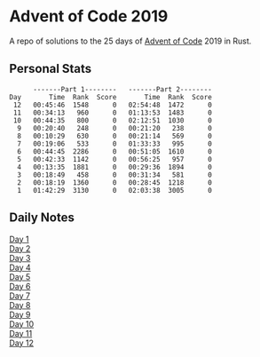 # Advent of Code 2019

A repo of solutions to the 25 days of [Advent of Code](https://adventofcode.com) 2019 in Rust.

## Personal Stats

```text
      -------Part 1--------   -------Part 2--------
Day       Time  Rank  Score       Time  Rank  Score
 12   00:45:46  1548      0   02:54:48  1472      0
 11   00:34:13   960      0   01:13:53  1483      0
 10   00:44:35   800      0   02:12:51  1030      0
  9   00:20:40   248      0   00:21:20   238      0
  8   00:10:29   630      0   00:21:14   569      0
  7   00:19:06   533      0   01:33:33   995      0
  6   00:44:45  2286      0   00:51:05  1610      0
  5   00:42:33  1142      0   00:56:25   957      0
  4   00:13:35  1881      0   00:29:36  1894      0
  3   00:18:49   458      0   00:31:34   581      0
  2   00:18:19  1360      0   00:28:45  1218      0
  1   01:42:29  3130      0   02:03:38  3005      0
```

## Daily Notes

[Day 1](notes/day01.md)  
[Day 2](notes/day02.md)  
[Day 3](notes/day03.md)  
[Day 4](notes/day04.md)  
[Day 5](notes/day05.md)  
[Day 6](notes/day06.md)  
[Day 7](notes/day07.md)  
[Day 8](notes/day08.md)  
[Day 9](notes/day09.md)  
[Day 10](notes/day10.md)  
[Day 11](notes/day11.md)  
[Day 12](notes/day12.md)  
<!-- [Day 13](notes/day13.md)  
[Day 14](notes/day14.md)  
[Day 15](notes/day15.md)  
[Day 16](notes/day16.md)  
[Day 17](notes/day17.md)  
[Day 18](notes/day18.md)  
[Day 19](notes/day19.md)  
[Day 20](notes/day20.md)  
[Day 21](notes/day21.md)  
[Day 22](notes/day22.md)  
[Day 23](notes/day23.md)  
[Day 24](notes/day24.md)  
[Day 25](notes/day25.md)   -->
